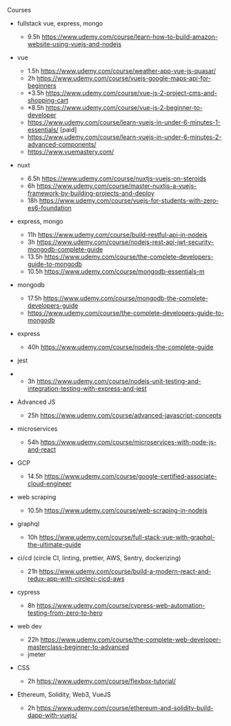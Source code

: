 Courses

- fullstack vue, express, mongo
  - 9.5h https://www.udemy.com/course/learn-how-to-build-amazon-website-using-vuejs-and-nodejs

- vue
  - 1.5h https://www.udemy.com/course/weather-app-vue-js-quasar/
  - 2h https://www.udemy.com/course/vuejs-google-maps-api-for-beginners
  - *3.5h https://www.udemy.com/course/vue-js-2-project-cms-and-shopping-cart
  - *8.5h https://www.udemy.com/course/vue-js-2-beginner-to-developer
  - https://www.udemy.com/course/learn-vuejs-in-under-6-minutes-1-essentials/ [paid]
  - https://www.udemy.com/course/learn-vuejs-in-under-6-minutes-2-advanced-components/
  - https://www.vuemastery.com/ 

- nuxt
  - 6.5h https://www.udemy.com/course/nuxtjs-vuejs-on-steroids
  - 6h https://www.udemy.com/course/master-nuxtjs-a-vuejs-framework-by-building-projects-and-deploy
  - 18h https://www.udemy.com/course/vuejs-for-students-with-zero-es6-foundation

- express, mongo
  - 11h https://www.udemy.com/course/build-restful-api-in-nodejs
  - 3h https://www.udemy.com/course/nodejs-rest-api-jwt-security-mongodb-complete-guide
  - 13.5h https://www.udemy.com/course/the-complete-developers-guide-to-mongodb
  - 10.5h https://www.udemy.com/course/mongodb-essentials-m

- mongodb
  - 17.5h https://www.udemy.com/course/mongodb-the-complete-developers-guide
  - https://www.udemy.com/course/the-complete-developers-guide-to-mongodb
- express
  - 40h https://www.udemy.com/course/nodejs-the-complete-guide
- jest
 - - 3h https://www.udemy.com/course/nodejs-unit-testing-and-integration-testing-with-express-and-jest

- Advanced JS
  - 25h https://www.udemy.com/course/advanced-javascript-concepts

- microservices
  - 54h https://www.udemy.com/course/microservices-with-node-js-and-react

- GCP
  - 14.5h https://www.udemy.com/course/google-certified-associate-cloud-engineer

- web scraping
  - 10.5h https://www.udemy.com/course/web-scraping-in-nodejs

- graphql
  - 10h https://www.udemy.com/course/full-stack-vue-with-graphql-the-ultimate-guide

- ci/cd (circle CI, linting, prettier, AWS, Sentry, dockerizing)
  - 21h https://www.udemy.com/course/build-a-modern-react-and-redux-app-with-circleci-cicd-aws

- cypress
  - 8h https://www.udemy.com/course/cypress-web-automation-testing-from-zero-to-hero

- web dev
  - 22h https://www.udemy.com/course/the-complete-web-developer-masterclass-beginner-to-advanced
  - jmeter


- CSS
  - 2h https://www.udemy.com/course/flexbox-tutorial/

- Ethereum, Solidity, Web3, VueJS
  - 2h https://www.udemy.com/course/ethereum-and-solidity-build-dapp-with-vuejs/

